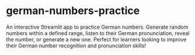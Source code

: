# german-numbers-practice
An interactive Streamlit app to practice German numbers. Generate random numbers within a defined range, listen to their German pronunciation, reveal the number, or generate a new one. Perfect for learners looking to improve their German number recognition and pronunciation skills!
